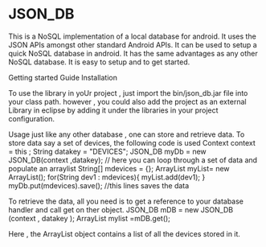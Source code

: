 # JSON_DB
This is a NoSQL implementation of a local database for android. It uses the JSON APIs amongst other standard Android APIs. It can be used to setup a quick NoSQL database in android. It has the same advantages as any other NoSQL database. It is easy to setup and to get started. 

Getting started Guide 
Installation 

To use the library in yoUr project , just import the bin/json_db.jar file into your class path.
however , you could also add the project as an external Library in eclipse by adding it under the libraries in your project configuration.

Usage
just like any other database , one can store and retrieve data.
To store data say a set of devices, the following code  is used
    Context context = this ;
    String datakey = "DEVICES";
    JSON_DB myDb = new JSON_DB(context ,datakey);
    // here you can loop through a set of data and populate an arraylist
  String[] mdevices = {};
    ArrayList<String> myList= new ArrayList<String>();
    for(String dev1 : mdevices){
         myList.add(dev1); 
    }
    myDb.put(mdevices).save(); //this lines saves the data 
    
To retrieve the data, all you need is to get a reference to your database handler and call get on ther object.
   JSON_DB mDB = new JSON_DB (context , datakey );
   ArrayList mylist =mDB.get();
   
   Here , the ArrayList object contains a list of all the devices stored in it.
